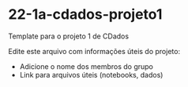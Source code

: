 # 22-1a-cdados-projeto1

Template para o projeto 1 de CDados

Edite este arquivo com informações úteis do projeto:
- Adicione o nome dos membros do grupo
- Link para arquivos úteis (notebooks, dados)
